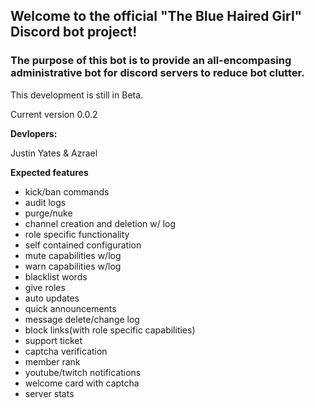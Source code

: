 ## Welcome to the official "The Blue Haired Girl" Discord bot project!

### The purpose of this bot is to provide an all-encompasing administrative bot for discord servers to reduce bot clutter.

This development is still in Beta.

Current version 0.0.2


**Devlopers:**

Justin Yates & Azrael


**Expected features**

- kick/ban commands
- audit logs
- purge/nuke
- channel creation and deletion w/ log
- role specific functionality
- self contained configuration
- mute capabilities w/log
- warn capabilities w/log
- blacklist words
- give roles 
- auto updates
- quick announcements
- message delete/change log
- block links(with role specific capabilities)
- support ticket
- captcha verification
- member rank
- youtube/twitch notifications
- welcome card with captcha
- server stats
